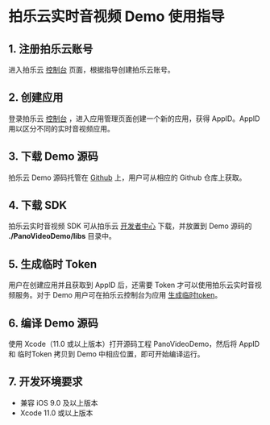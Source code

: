 # 拍乐云实时音视频 Demo 使用指导

## 1. 注册拍乐云账号
进入拍乐云 [控制台](https://console.pano.video/) 页面，根据指导创建拍乐云账号。

## 2. 创建应用
登录拍乐云 [控制台](https://console.pano.video/) ，进入应用管理页面创建一个新的应用，获得 AppID。AppID 用以区分不同的实时音视频应用。

## 3. 下载 Demo 源码
拍乐云 Demo 源码托管在 [Github](https://github.com/PanoVideo) 上，用户可从相应的 Github 仓库上获取。

## 4. 下载 SDK
拍乐云实时音视频 SDK 可从拍乐云 [开发者中心](https://developer.pano.video/download/) 下载，并放置到 Demo 源码的 **./PanoVideoDemo/libs** 目录中。

## 5. 生成临时 Token
用户在创建应用并且获取到 AppID 后，还需要 Token 才可以使用拍乐云实时音视频服务。对于 Demo 用户可在拍乐云控制台为应用 <a href="https://developer.pano.video/getting-started/firstapp/#14-%E7%94%9F%E6%88%90%E4%B8%B4%E6%97%B6token">生成临时token</a>。

## 6. 编译 Demo 源码
使用 Xcode（11.0 或以上版本）打开源码工程 PanoVideoDemo，然后将 AppID 和 临时Token 拷贝到 Demo 中相应位置，即可开始编译运行。

## 7. 开发环境要求
- 兼容 iOS 9.0 及以上版本
- Xcode 11.0 或以上版本
